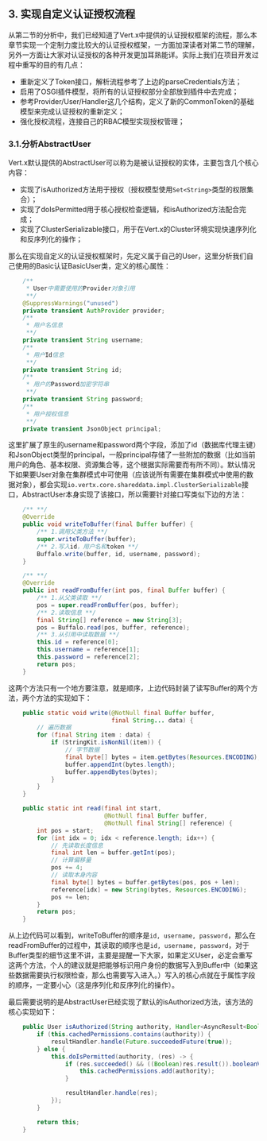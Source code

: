 ## 3. 实现自定义认证授权流程

从第二节的分析中，我们已经知道了Vert.x中提供的认证授权框架的流程，那么本章节实现一个定制力度比较大的认证授权框架，一方面加深读者对第二节的理解，另外一方面让大家对认证授权的各种开发更加耳熟能详。实际上我们在项目开发过程中重写的目的有几点：

* 重新定义了Token接口，解析流程参考了上边的parseCredentials方法；
* 启用了OSGI插件模型，将所有的认证授权部分全部放到插件中去完成；
* 参考Provider/User/Handler这几个结构，定义了新的CommonToken的基础模型来完成认证授权的重新定义；
* 强化授权流程，连接自己的RBAC模型实现授权管理；

### 3.1.分析AbstractUser

Vert.x默认提供的AbstractUser可以称为是被认证授权的实体，主要包含几个核心内容：

* 实现了isAuthorized方法用于授权（授权模型使用`Set<String>`类型的权限集合）；
* 实现了doIsPermitted用于核心授权检查逻辑，和isAuthorized方法配合完成；
* 实现了ClusterSerializable接口，用于在Vert.x的Cluster环境实现快速序列化和反序列化的操作；

那么在实现自定义的认证授权框架时，先定义属于自己的User，这里分析我们自己使用的Basic认证BasicUser类，定义的核心属性：

```java
    /**
     * User中需要使用的Provider对象引用
     **/
    @SuppressWarnings("unused")
    private transient AuthProvider provider;
    /**
     * 用户名信息
     **/
    private transient String username;
    /**
     * 用户Id信息
     **/
    private transient String id;
    /**
     * 用户的Password加密字符串
     **/
    private transient String password;
    /**
     * 用户授权信息
     **/
    private transient JsonObject principal;
```

这里扩展了原生的username和password两个字段，添加了id（数据库代理主键）和JsonObject类型的principal，一般principal存储了一些附加的数据（比如当前用户的角色、基本权限、资源集合等，这个根据实际需要而有所不同）。默认情况下如果要User对象在集群模式中可使用（应该说所有需要在集群模式中使用的数据对象），都会实现`io.vertx.core.shareddata.impl.ClusterSerializable`接口，AbstractUser本身实现了该接口，所以需要针对接口写类似下边的方法：

```java
     /** **/
    @Override
    public void writeToBuffer(final Buffer buffer) {
        /** 1.调用父类方法 **/
        super.writeToBuffer(buffer);
        /** 2.写入id，用户名和token **/
        Buffalo.write(buffer, id, username, password);
    }

    /** **/
    @Override
    public int readFromBuffer(int pos, final Buffer buffer) {
        /** 1.从父类读取 **/
        pos = super.readFromBuffer(pos, buffer);
        /** 2.读取信息 **/
        final String[] reference = new String[3];
        pos = Buffalo.read(pos, buffer, reference);
        /** 3.从引用中读取数据 **/
        this.id = reference[0];
        this.username = reference[1];
        this.password = reference[2];
        return pos;
    }
```

这两个方法只有一个地方要注意，就是顺序，上边代码封装了读写Buffer的两个方法，两个方法的实现如下：

```java
    public static void write(@NotNull final Buffer buffer,
                             final String... data) {
        // 遍历数据
        for (final String item : data) {
            if (StringKit.isNonNil(item)) {
                // 字节数据
                final byte[] bytes = item.getBytes(Resources.ENCODING);
                buffer.appendInt(bytes.length);
                buffer.appendBytes(bytes);
            }
        }
    }

    public static int read(final int start,
                           @NotNull final Buffer buffer,
                           @NotNull final String[] reference) {
        int pos = start;
        for (int idx = 0; idx < reference.length; idx++) {
            // 先读取长度信息
            final int len = buffer.getInt(pos);
            // 计算偏移量
            pos += 4;
            // 读取本身内容
            final byte[] bytes = buffer.getBytes(pos, pos + len);
            reference[idx] = new String(bytes, Resources.ENCODING);
            pos += len;
        }
        return pos;
    }
```

从上边代码可以看到，writeToBuffer的顺序是`id, username, password`，那么在readFromBuffer的过程中，其读取的顺序也是`id, username, password`，对于Buffer类型的细节这里不讲，主要是提醒一下大家，如果定义User，必定会重写这两个方法，个人的建议就是把能够标识用户身份的数据写入到Buffer中（如果这些数据需要执行权限检查，那么也需要写入进入。）写入的核心点就在于属性字段的顺序，一定要小心（这是序列化和反序列化的操作）。

最后需要说明的是AbstractUser已经实现了默认的isAuthorized方法，该方法的核心实现如下：

```java
    public User isAuthorized(String authority, Handler<AsyncResult<Boolean>> resultHandler) {
        if (this.cachedPermissions.contains(authority)) {
            resultHandler.handle(Future.succeededFuture(true));
        } else {
            this.doIsPermitted(authority, (res) -> {
                if (res.succeeded() && ((Boolean)res.result()).booleanValue()) {
                    this.cachedPermissions.add(authority);
                }

                resultHandler.handle(res);
            });
        }

        return this;
    }
```



